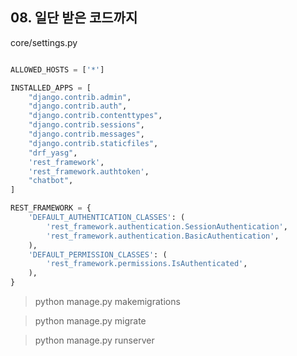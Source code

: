## 08. 일단 받은 코드까지 


core/settings.py

```python

ALLOWED_HOSTS = ['*']

INSTALLED_APPS = [
    "django.contrib.admin",
    "django.contrib.auth",
    "django.contrib.contenttypes",
    "django.contrib.sessions",
    "django.contrib.messages",
    "django.contrib.staticfiles",
    "drf_yasg",
    'rest_framework',
    'rest_framework.authtoken',
    "chatbot",
]

REST_FRAMEWORK = {
    'DEFAULT_AUTHENTICATION_CLASSES': (
        'rest_framework.authentication.SessionAuthentication',
        'rest_framework.authentication.BasicAuthentication',
    ),
    'DEFAULT_PERMISSION_CLASSES': (
        'rest_framework.permissions.IsAuthenticated',
    ),
}

```

> python manage.py makemigrations


> python manage.py migrate

> python manage.py runserver